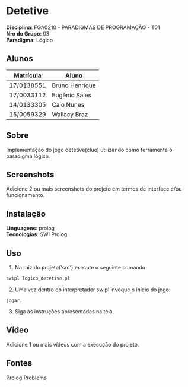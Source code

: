 # Detetive

**Disciplina**: FGA0210 - PARADIGMAS DE PROGRAMAÇÃO - T01 <br>
**Nro do Grupo**: 03<br>
**Paradigma**: Lógico<br>

## Alunos
|Matrícula | Aluno |
| -- | -- |
| 17/0138551	  |  Bruno Henrique |
| 17/0033112	  |  Eugênio Sales  |
| 14/0133305	  |  Caio Nunes     |
| 15/0059329		 |  Wallacy Braz   |

## Sobre 
Implementação do jogo detetive(clue) utilizando como ferramenta o paradigma lógico.

## Screenshots
Adicione 2 ou mais screenshots do projeto em termos de interface e/ou funcionamento.

## Instalação 
**Linguagens**: prolog <br>
**Tecnologias**: SWI Prolog <br>

## Uso 

1. Na raiz do projeto('src') execute o seguinte comando:

```bash
swipl logico_detetive.pl
```
2. Uma vez dentro do interpretador swipl invoque o início do jogo:

```
jogar.
```

3. Siga as instruções apresentadas na tela.


## Vídeo
Adicione 1 ou mais vídeos com a execução do projeto.


## Fontes
[Prolog Problems](https://www.ic.unicamp.br/~meidanis/courses/mc336/problemas-prolog/)
